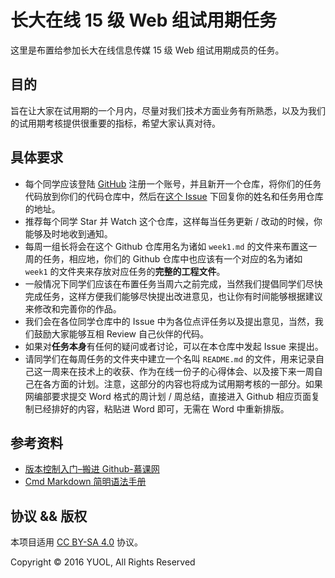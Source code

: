 # 长大在线 15 级 Web 组试用期任务

这里是布置给参加长大在线信息传媒 15 级 Web 组试用期成员的任务。

## 目的

旨在让大家在试用期的一个月内，尽量对我们技术方面业务有所熟悉，以及为我们的试用期考核提供很重要的指标，希望大家认真对待。

## 具体要求

- 每个同学应该登陆 [GitHub](https://github.com/) 注册一个账号，并且新开一个仓库，将你们的任务代码放到你们的代码仓库中，然后在[这个 Issue](https://github.com/peterwang1996/YUOL-2015-FE-Task/issues/1) 下回复你的姓名和任务用仓库的地址。
- 推荐每个同学 Star 并 Watch 这个仓库，这样每当任务更新 / 改动的时候，你能够及时地收到通知。
- 每周一组长将会在这个 Github 仓库用名为诸如 `week1.md` 的文件来布置这一周的任务，相应地，你们的 Github 仓库中也应该有一个对应的名为诸如 `week1` 的文件夹来存放对应任务的**完整的工程文件**。
- 一般情况下同学们应该在布置任务当周六之前完成，当然我们提倡同学们尽快完成任务，这样方便我们能够尽快提出改进意见，也让你有时间能够根据建议来修改和完善你的作品。
- 我们会在各位同学仓库中的 Issue 中为各位点评任务以及提出意见，当然，我们鼓励大家能够互相 Review 自己伙伴的代码。
- 如果对**任务本身**有任何的疑问或者讨论，可以在本仓库中发起 Issue 来提出。
- 请同学们在每周任务的文件夹中建立一个名叫 `README.md` 的文件，用来记录自己这一周来在技术上的收获、作为在线一份子的心得体会、以及接下来一周自己在各方面的计划。注意，这部分的内容也将成为试用期考核的一部分。如果网编部要求提交 Word 格式的周计划 / 周总结，直接进入 Github 相应页面复制已经排好的内容，粘贴进 Word 即可，无需在 Word 中重新排版。

## 参考资料

- [版本控制入门–搬进 Github-慕课网](http://www.imooc.com/learn/390)
- [Cmd Markdown 简明语法手册](https://www.zybuluo.com/mdeditor?url=https://www.zybuluo.com/static/editor/md-help.markdown)

## 协议 && 版权

本项目适用 [CC BY-SA 4.0](https://creativecommons.org/licenses/by-sa/4.0/) 协议。

Copyright © 2016 YUOL, All Rights Reserved